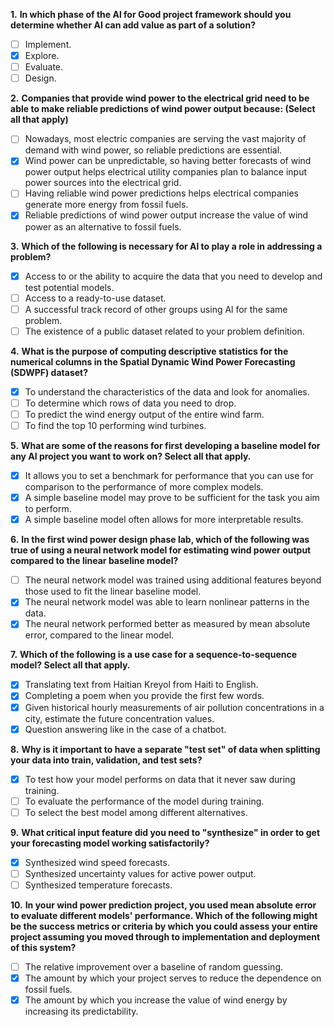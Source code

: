 **1.** **In which phase of the Al for Good project framework should you determine whether AI can add value as part of a solution?**
- [ ] Implement.
- [x] Explore.
- [ ] Evaluate.
- [ ] Design.

**2.** **Companies that provide wind power to the electrical grid need to be able to make reliable predictions of wind power output because: (Select all that apply)**
- [ ] Nowadays, most electric companies are serving the vast majority of demand with wind power, so reliable predictions are essential.
- [x] Wind power can be unpredictable, so having better forecasts of wind power output helps electrical utility companies plan to balance input power sources into the electrical grid.
- [ ] Having reliable wind power predictions helps electrical companies generate more energy from fossil fuels.
- [x] Reliable predictions of wind power output increase the value of wind power as an alternative to fossil fuels.

**3.** **Which of the following is necessary for Al to play a role in addressing a problem?**
- [x] Access to or the ability to acquire the data that you need to develop and test potential models.
- [ ] Access to a ready-to-use dataset.
- [ ] A successful track record of other groups using Al for the same problem.
- [ ] The existence of a public dataset related to your problem definition.

**4.** **What is the purpose of computing descriptive statistics for the numerical columns in the Spatial Dynamic Wind Power Forecasting (SDWPF) dataset?**
- [x] To understand the characteristics of the data and look for anomalies.
- [ ] To determine which rows of data you need to drop.
- [ ] To predict the wind energy output of the entire wind farm.
- [ ] To find the top 10 performing wind turbines.

**5.** **What are some of the reasons for first developing a baseline model for any Al project you want to work on? Select all that apply.**
- [x] It allows you to set a benchmark for performance that you can use for comparison to the performance of more complex models.
- [x] A simple baseline model may prove to be sufficient for the task you aim to perform.
- [x] A simple baseline model often allows for more interpretable results.

**6.** **In the first wind power design phase lab, which of the following was true of using a neural network model for estimating wind power output compared to the linear baseline model?**
- [ ] The neural network model was trained using additional features beyond those used to fit the linear baseline model.
- [x] The neural network model was able to learn nonlinear patterns in the data.
- [x] The neural network performed better as measured by mean absolute error, compared to the linear model.

**7.** **Which of the following is a use case for a sequence-to-sequence model? Select all that apply.**
- [x] Translating text from Haitian Kreyol from Haiti to English.
- [x] Completing a poem when you provide the first few words.
- [x] Given historical hourly measurements of air pollution concentrations in a city, estimate the future concentration values.
- [x] Question answering like in the case of a chatbot.

**8.** **Why is it important to have a separate "test set" of data when splitting your data into train, validation, and test sets?**
- [x] To test how your model performs on data that it never saw during training.
- [ ] To evaluate the performance of the model during training.
- [ ] To select the best model among different alternatives.

**9.** **What critical input feature did you need to "synthesize" in order to get your forecasting model working satisfactorily?**
- [x] Synthesized wind speed forecasts.
- [ ] Synthesized uncertainty values for active power output.
- [ ] Synthesized temperature forecasts.

**10.** **In your wind power prediction project, you used mean absolute error to evaluate different models' performance. Which of the following might be the success metrics or criteria by which you could assess your entire project assuming you moved through to implementation and deployment of this system?**
- [ ] The relative improvement over a baseline of random guessing.
- [x] The amount by which your project serves to reduce the dependence on fossil fuels.
- [x] The amount by which you increase the value of wind energy by increasing its predictability.
